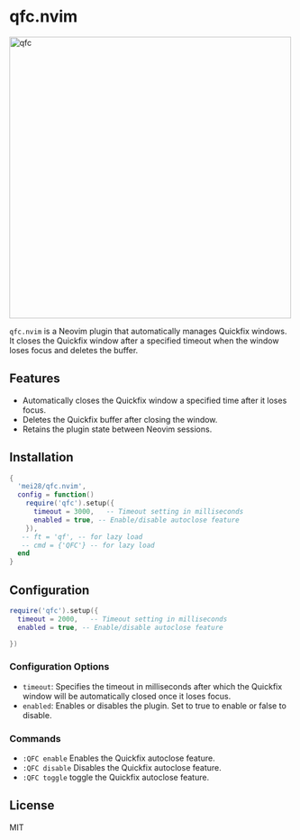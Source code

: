 # qfc.nvim

<img src="https://github.com/mei28/qfc.nvim/assets/51149822/2997f892-d2ba-40ae-9870-d52fdbc45deb" alt="qfc" width="500"/>

`qfc.nvim` is a Neovim plugin that automatically manages Quickfix windows. It closes the Quickfix window after a specified timeout when the window loses focus and deletes the buffer.

## Features

- Automatically closes the Quickfix window a specified time after it loses focus.
- Deletes the Quickfix buffer after closing the window.
- Retains the plugin state between Neovim sessions.

## Installation

```lua
{
  'mei28/qfc.nvim',
  config = function()
    require('qfc').setup({
      timeout = 3000,   -- Timeout setting in milliseconds
      enabled = true, -- Enable/disable autoclose feature
    }),
   -- ft = 'qf', -- for lazy load
   -- cmd = {'QFC'} -- for lazy load 
  end
}
```


## Configuration

```lua
require('qfc').setup({
  timeout = 2000,   -- Timeout setting in milliseconds
  enabled = true, -- Enable/disable autoclose feature

})
```

### Configuration Options
* `timeout`: Specifies the timeout in milliseconds after which the Quickfix window will be automatically closed once it loses focus.
* `enabled`: Enables or disables the plugin. Set to true to enable or false to disable.
 
### Commands
* `:QFC enable` Enables the Quickfix autoclose feature.
* `:QFC disable` Disables the Quickfix autoclose feature.
* `:QFC toggle` toggle the Quickfix autoclose feature.

## License

MIT 
